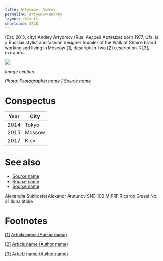 ```yaml
---
title: Artyomov, Andrey
permalink: artyomov-andrey
layout: default
shortname: ARAN
---
```


(Est. 2013, city) Andrey Artyomov (Rus. Андрей Артёмов) born 1977, Ufa, is a Russian stylist and fashion designer founder of the Walk of Shame brand working and living in Moscow <span id="a1">[\[1\]](#f1)</span>, description-two <span id="a2">[\[2\]](#f2)</span> description-3 <span id="a3">[\[3\]](#f3)</span>, extra text.

![](/images/image-name.jpg)

*Image caption*

*Photo: [Photographer name](http://example.net/) / [Source name](http://example.net/)*

# Conspectus

|Year|City|
|----|---------|
|2014|Tokyo|
|2015|Moscow|
|2017|Kiev|

# See also

- [Source name](http://example.net/)
- [Source name](http://example.net/)
- [Source name](http://example.net/)

Alexandra Sukhostat
Alexandr Arutunov
SNC 100 MIPRF
Ricardo Grassi
No. 21
Ilona Stolie

# Footnotes

[[1]](#a1) <span id="f1"></span> [Article name (Author name)](http://example.net/article)

[[2]](#a2) <span id="f2"></span> [Article name (Author name)](http://example.net/article)

[[3]](#a3) <span id="f3"></span> [Article name (Author name)](http://example.net/article)
